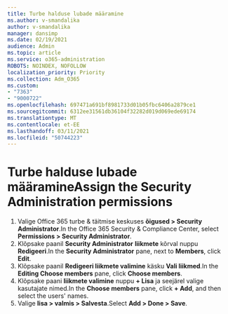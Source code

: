 ```yaml
---
title: Turbe halduse lubade määramine
ms.author: v-smandalika
author: v-smandalika
manager: dansimp
ms.date: 02/19/2021
audience: Admin
ms.topic: article
ms.service: o365-administration
ROBOTS: NOINDEX, NOFOLLOW
localization_priority: Priority
ms.collection: Adm_O365
ms.custom:
- "7363"
- "9000722"
ms.openlocfilehash: 697471a691bf8981733d01b05fbc6406a2879ce1
ms.sourcegitcommit: 6312ee31561db36104f32282d019d069ede69174
ms.translationtype: MT
ms.contentlocale: et-EE
ms.lasthandoff: 03/11/2021
ms.locfileid: "50744223"
---
```

# <a name="assign-the-security-administration-permissions"></a><span data-ttu-id="04a14-102">Turbe halduse lubade määramine</span><span class="sxs-lookup"><span data-stu-id="04a14-102">Assign the Security Administration permissions</span></span>

1. <span data-ttu-id="04a14-103">Valige Office 365 turbe & täitmise keskuses **õigused > Security Administrator**.</span><span class="sxs-lookup"><span data-stu-id="04a14-103">In the Office 365 Security & Compliance Center, select **Permissions > Security Administrator**.</span></span>
2. <span data-ttu-id="04a14-104">Klõpsake paanil **Security Administrator** **liikmete** kõrval nuppu **Redigeeri**.</span><span class="sxs-lookup"><span data-stu-id="04a14-104">In the **Security Administrator** pane, next to **Members**, click **Edit**.</span></span>
3. <span data-ttu-id="04a14-105">Klõpsake paanil **Redigeeri liikmete valimine** käsku **Vali liikmed**.</span><span class="sxs-lookup"><span data-stu-id="04a14-105">In the **Editing Choose members** pane, click **Choose members**.</span></span>
4. <span data-ttu-id="04a14-106">Klõpsake paani **liikmete valimine** nuppu **+ Lisa** ja seejärel valige kasutajate nimed.</span><span class="sxs-lookup"><span data-stu-id="04a14-106">In the **Choose members** pane, click **+ Add**, and then select the users' names.</span></span>
5. <span data-ttu-id="04a14-107">Valige **lisa > valmis > Salvesta**.</span><span class="sxs-lookup"><span data-stu-id="04a14-107">Select **Add > Done > Save**.</span></span>

